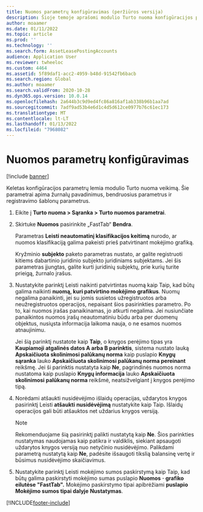 ```yaml
---
title: Nuomos parametrų konfigūravimas (peržiūros versija)
description: Šioje temoje aprašomi modulio Turto nuoma konfigūracijos parametrai, pvz., saugos informacijos ir apskaitos parametrai.
author: moaamer
ms.date: 01/11/2022
ms.topic: article
ms.prod: ''
ms.technology: ''
ms.search.form: AssetLeasePostingAccounts
audience: Application User
ms.reviewer: twheeloc
ms.custom: 4464
ms.assetid: 5f89daf1-acc2-4959-b48d-91542fb6bacb
ms.search.region: Global
ms.author: moaamer
ms.search.validFrom: 2020-10-28
ms.dyn365.ops.version: 10.0.14
ms.openlocfilehash: 2a644b3c9d9ed4fc86a816af1ab338b96b1aa7ad
ms.sourcegitcommit: 7adf9ad53b4e6d1c4d5d612ce0977b76c61ec173
ms.translationtype: MT
ms.contentlocale: lt-LT
ms.lasthandoff: 01/13/2022
ms.locfileid: "7968082"
---
```

# <a name="configure-lease-parameters"></a>Nuomos parametrų konfigūravimas

[!include [banner](../includes/banner.md)]

Keletas konfigūracijos parametrų lemia modulio Turto nuoma veikimą. Šie parametrai apima žurnalų pavadinimus, bendruosius parametrus ir registravimo šablonų parametrus.

1. Eikite į **Turto nuoma \> Sąranka \> Turto nuomos parametrai**.
2. Skirtuke **Nuomos** pasirinkite „FastTab“ **Bendra**.

    Parametras **Leisti neautomatinį klasifikacijos keitimą** nurodo, ar nuomos klasifikaciją galima pakeisti prieš patvirtinant mokėjimo grafiką.

    Kryžminio **subjekto** paketo parametras nustato, ar galite registruoti kitiems dabartinio juridinio subjekto juridiniams subjektams. Jei šis parametras įjungtas, galite kurti juridinių subjektų, prie kurių turite prieigą, žurnalo įrašus.

3. Nustatykite parinktį Leisti naikinti patvirtintas nuomą kaip Taip, kad būtų galima naikinti **nuomą, kuri patvirtino mokėjimo** **grafikus**. Nuomų negalima panaikinti, jei su jomis susietos užregistruotos arba neužregistruotos operacijos, nepaisant šios pasirinkties parametro. Po to, kai nuomos įrašas panaikinamas, jo atkurti negalima. Jei nusiunčiate panaikintos nuomos įrašų neautomatiniu būdu arba per duomenų objektus, nusiųsta informacija laikoma nauja, o ne esamos nuomos atnaujinimu.

    Jei šią parinktį nustatote kaip **Taip**, o knygos perėjimo tipas yra **Kaupiamoji atgalinės datos A arba B parinktis**, sistema nustato lauką **Apskaičiuota skolinimosi palūkanų norma** kaip puslapio **Knygų sąranka** lauko **Apskaičiuota skolinimosi palūkanų norma pereinant** reikšmę. Jei ši parinktis nustatyta kaip **Ne**, pagrindinės nuomos norma nustatoma kaip puslapio **Knygų informacija** lauko **Apskaičiuota skolinimosi palūkanų norma** reikšmė, neatsižvelgiant į knygos perėjimo tipą.

4. Norėdami atšaukti nusidėvėjimo išlaidų operacijas, uždarytos knygos pasirinktį Leisti **atšaukti** **nusidėvėjimą** nustatykite kaip Taip. Išlaidų operacijos gali būti atšauktos net uždarius knygos versiją.

    > [!NOTE]
    > Rekomenduojame šią pasirinktį palikti nustatytą kaip **Ne**. Šios parinkties nustatymas naudojamas kaip patikra ir valdiklis, siekiant apsaugoti uždarytos knygos versiją nuo netyčinio nusidėvėjimo. Palikdami parametrą nustatytą kaip **Ne**, padėsite išsaugoti tikslią balansinę vertę ir būsimus nusidėvėjimo skaičiavimus.

5. Nustatykite parinktį Leisti mokėjimo sumos paskirstymą kaip Taip, kad būtų galima paskirstyti mokėjimo sumas puslapio **Nuomos** **·** **grafiko** **eilutėse "FastTab".** Mokėjimo paskirstymo tipai apibrėžiami **puslapio Mokėjimo sumos tipai dalyje** **Nustatymas**. 

[!INCLUDE[footer-include](../../includes/footer-banner.md)]
